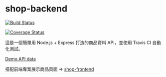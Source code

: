 # shop-backend

[![Build Status](https://travis-ci.com/Lianginger/shop-backend.svg?branch=master)](https://travis-ci.com/Lianginger/shop-backend)

[![Coverage Status](https://coveralls.io/repos/github/Lianginger/shop-backend/badge.svg?branch=master)](https://coveralls.io/github/Lianginger/shop-backend?branch=master)

這是一個簡單用 Node.js + Express 打造的商品資料 API，並使用 Travis CI 自動化測試。

[Demo API data](https://cool-shop-backend.herokuapp.com/api/products)

搭配前端專案展示商品頁面 => [shop-frontend](https://github.com/Lianginger/shop-frontend)
